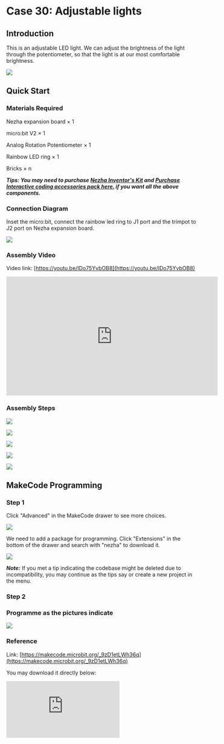 # Case 30: Adjustable lights

## Introduction

This is an adjustable LED light. We can adjust the brightness of the light through the potentiometer, so that the light is at our most comfortable brightness.

![](./images/case_30_01.png)

## Quick Start


### Materials Required

Nezha expansion board × 1

micro:bit V2 × 1

Analog Rotation Potentiometer  × 1

Rainbow LED ring  × 1

Bricks × n

***Tips: You may need to purchase [Nezha Inventor's Kit](https://shop.elecfreaks.com/products/elecfreaks-micro-bit-nezha-48-in-1-inventors-kit-without-micro-bit-board?_pos=2&_sid=ed1b6fbd2&_ss=r) and [Purchase Interactive coding accessories pack here.](https://shop.elecfreaks.com/products/elecfreaks-interactive-coding-accessories-pack?_pos=1&_sid=c75dad35f&_ss=r) if you want all the above components.***


### Connection Diagram

Inset the micro:bit, connect the rainbow led ring to J1 port and the trimpot to J2 port on Nezha expansion board.


![](./images/case_30_03.png)



### Assembly Video


Video link: [https://youtu.be/IDo75YvbOB8](https://youtu.be/IDo75YvbOB8)

<iframe width="560" height="315" src="https://www.youtube.com/embed/IDo75YvbOB8" title="YouTube video player" frameborder="0" allow="accelerometer; autoplay; clipboard-write; encrypted-media; gyroscope; picture-in-picture" allowfullscreen></iframe>

### Assembly Steps

![](./images/case_step_30_01.png)

![](./images/case_step_30_02.png)

![](./images/case_step_30_03.png)

![](./images/case_step_30_04.png)

![](./images/case_step_30_05.png)





## MakeCode Programming




### Step 1



Click "Advanced" in the MakeCode drawer to see more choices.

![](./images/case_01_10.png)




We need to add a package for programming. Click "Extensions" in the bottom of the drawer and search with "nezha" to download it.

![](./images/case_03_09.png)

***Note:*** If you met a tip indicating the codebase might be deleted due to incompatibility, you may continue as the tips say or create a new project in the menu.

### Step 2



### Programme as the pictures indicate


![](./images/case_30_10.png)



### Reference

Link: [https://makecode.microbit.org/_9zD1etLWh36q](https://makecode.microbit.org/_9zD1etLWh36q)

You may download it directly below:

<div
    style={{
        position: 'relative',
        paddingBottom: '60%',
        overflow: 'hidden',
    }}
>
    <iframe
        src="https://makecode.microbit.org/_9zD1etLWh36q"
        frameborder="0"
        sandbox="allow-popups allow-forms allow-scripts allow-same-origin"
        style={{
            position: 'absolute',
            width: '100%',
            height: '100%',
        }}
    />
</div>


### Result
After powering on, the luminance level is able to be adjusted by the trimpot.

![](./images/case-gif-30.gif)
